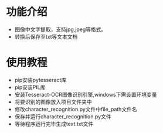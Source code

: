 # 功能介绍
* 图像中文字提取，支持jpg,jpeg等格式。
* 转换后保存至txt等文本文档

# 使用教程
* pip安装pytesseract库
* pip安装PIL库
* 安装Tesseract-OCR图像识别引擎,windows下需设置环境变量
* 将要识别的图像放入项目文件夹中
* 修改character_recognition.py文件中file_path文件名
* 保存并运行character_recognition.py文件
* 等待程序运行完毕生成text.txt文件
